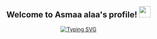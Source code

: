 
<h2 align="center">
  Welcome to Asmaa alaa's profile!
  <img src="https://media.giphy.com/media/hvRJCLFzcasrR4ia7z/giphy.gif" width="30">
</h2>
<!-- <!-- -Typing SVG(https://readme-typing-svg.demolab.com?font=Fira+Code&pause=1000&color=F7155C&random=true&width=435&lines=Front-End+developer+;always+learning)(https://git.io/typing-svg) -->
<p align="center"> 
<a href="https://git.io/typing-svg"><img src="https://readme-typing-svg.demolab.com?font=Fira+Code&pause=1000&color=F7155C&center=true&width=440&height=45&lines=Front-End+developer+;always+learning" alt="Typing SVG" /></a>
</p>
